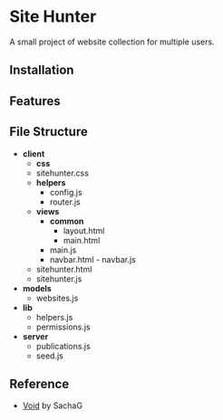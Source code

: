# Site Hunter

A small project of website collection for multiple users.

## Installation

## Features


## File Structure

- **client**
	- **css**
    - sitehunter.css
	- **helpers**
		- config.js
		- router.js
	- **views**
		- **common**
			- layout.html
			- main.html
      - main.js
      - navbar.html
			- navbar.js
	- sitehunter.html
	- sitehunter.js
- **models**
	- websites.js
- **lib**
	- helpers.js
	- permissions.js
- **server**
	- publications.js
  - seed.js

## Reference

- [Void](https://github.com/SachaG/Void.git) by SachaG
